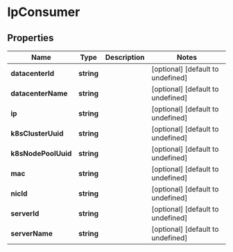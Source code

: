 # IpConsumer

## Properties
| Name | Type | Description | Notes |
| ------------ | ------------- | ------------- | ------------- |
| **datacenterId** | **string** |  | [optional] [default to undefined] |
| **datacenterName** | **string** |  | [optional] [default to undefined] |
| **ip** | **string** |  | [optional] [default to undefined] |
| **k8sClusterUuid** | **string** |  | [optional] [default to undefined] |
| **k8sNodePoolUuid** | **string** |  | [optional] [default to undefined] |
| **mac** | **string** |  | [optional] [default to undefined] |
| **nicId** | **string** |  | [optional] [default to undefined] |
| **serverId** | **string** |  | [optional] [default to undefined] |
| **serverName** | **string** |  | [optional] [default to undefined] |


